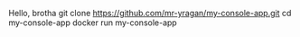 Hello, brotha
git clone https://github.com/mr-yragan/my-console-app.git
cd my-console-app
docker run my-console-app
